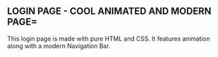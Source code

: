 ## LOGIN PAGE - COOL ANIMATED AND MODERN PAGE=

This login page is made with pure HTML and CSS.
It features animation along with a modern Navigation Bar.

